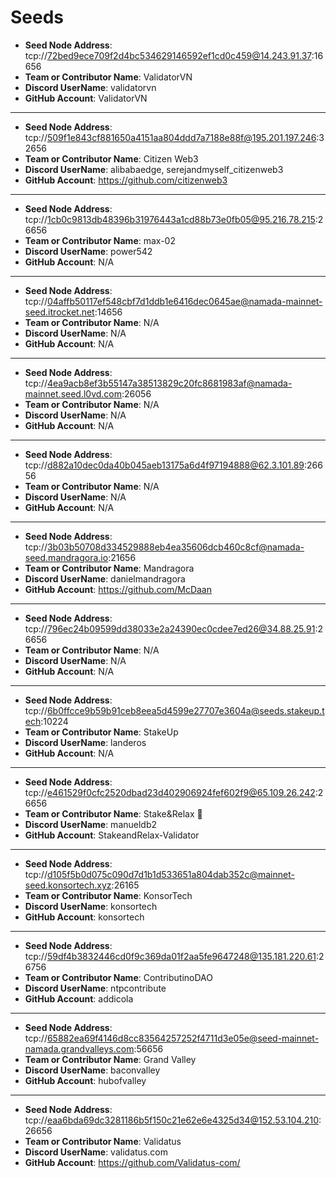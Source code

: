 # Seeds

- **Seed Node Address**: tcp://72bed9ece709f2d4bc534629146592ef1cd0c459@14.243.91.37:16656
- **Team or Contributor Name**: ValidatorVN
- **Discord UserName**: validatorvn
- **GitHub Account**: ValidatorVN

---
- **Seed Node Address**: tcp://509f1e843cf881650a4151aa804ddd7a7188e88f@195.201.197.246:32656
- **Team or Contributor Name**: Citizen Web3
- **Discord UserName**: alibabaedge, serejandmyself_citizenweb3
- **GitHub Account**: https://github.com/citizenweb3

---
- **Seed Node Address**: tcp://1cb0c9813db48396b31976443a1cd88b73e0fb05@95.216.78.215:26656
- **Team or Contributor Name**: max-02
- **Discord UserName**: power542
- **GitHub Account**: N/A

---
- **Seed Node Address**: tcp://04affb50117ef548cbf7d1ddb1e6416dec0645ae@namada-mainnet-seed.itrocket.net:14656
- **Team or Contributor Name**: N/A
- **Discord UserName**: N/A
- **GitHub Account**: N/A

---
- **Seed Node Address**: tcp://4ea9acb8ef3b55147a38513829c20fc8681983af@namada-mainnet.seed.l0vd.com:26056
- **Team or Contributor Name**: N/A
- **Discord UserName**: N/A
- **GitHub Account**: N/A

---
- **Seed Node Address**: tcp://d882a10dec0da40b045aeb13175a6d4f97194888@62.3.101.89:26656
- **Team or Contributor Name**: N/A
- **Discord UserName**: N/A
- **GitHub Account**: N/A

---
- **Seed Node Address**: tcp://3b03b50708d334529888eb4ea35606dcb460c8cf@namada-seed.mandragora.io:21656
- **Team or Contributor Name**: Mandragora
- **Discord UserName**: danielmandragora
- **GitHub Account**: https://github.com/McDaan

---
- **Seed Node Address**: tcp://796ec24b09599dd38033e2a24390ec0cdee7ed26@34.88.25.91:26656
- **Team or Contributor Name**: N/A
- **Discord UserName**: N/A
- **GitHub Account**: N/A

---
- **Seed Node Address**: tcp://6b0ffcce9b59b91ceb8eea5d4599e27707e3604a@seeds.stakeup.tech:10224
- **Team or Contributor Name**: StakeUp
- **Discord UserName**: landeros
- **GitHub Account**: N/A

---
- **Seed Node Address**: tcp://e461529f0cfc2520dbad23d402906924fef602f9@65.109.26.242:26656
- **Team or Contributor Name**: Stake&Relax 🦥
- **Discord UserName**: manueldb2
- **GitHub Account**: StakeandRelax-Validator

---
- **Seed Node Address**: tcp://d105f5b0d075c090d7d1b1d533651a804dab352c@mainnet-seed.konsortech.xyz:26165
- **Team or Contributor Name**: KonsorTech
- **Discord UserName**: konsortech
- **GitHub Account**: konsortech

---
- **Seed Node Address**: tcp://59df4b3832446cd0f9c369da01f2aa5fe9647248@135.181.220.61:26756
- **Team or Contributor Name**: ContributinoDAO
- **Discord UserName**: ntpcontribute
- **GitHub Account**: addicola

---
- **Seed Node Address**: tcp://65882ea69f4146d8cc83564257252f4711d3e05e@seed-mainnet-namada.grandvalleys.com:56656
- **Team or Contributor Name**: Grand Valley
- **Discord UserName**: baconvalley
- **GitHub Account**: hubofvalley

---
- **Seed Node Address**: tcp://eaa6bda69dc3281186b5f150c21e62e6e4325d34@152.53.104.210:26656
- **Team or Contributor Name**: Validatus
- **Discord UserName**: validatus.com
- **GitHub Account**: https://github.com/Validatus-com/

